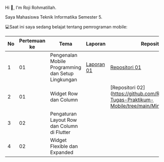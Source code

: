 Hi 👋, I'm Roji Rohmatillah. 

Saya Mahasiswa Teknik Informatika Semester 5.

💻Saat ini saya sedang belajat tentang pemrograman mobile:


| No | Pertemuan ke | Tema | Laporan | Repositori |
| ------------ | ------------ | ------------ | ------------ | ------------ |
| 1 | 01  | Pengenalan Mobile Programming dan Setup Lingkungan | [Laporan 01](https://docs.google.com/document/d/1vXSuOZdMz2VcOthbMPf39UfiPLX8FmKu/edit?usp=sharing&ouid=111127918027172946912&rtpof=true&sd=true)  |  [Repositori 01](https://github.com/RojiiR/File-Tugas-Praktikum-Mobile/blob/main/Minggu%20Pertama/main.dart) |
| 2 | 01 | Widget Row dan Column |  | [Repositori 02] (https://github.com/RojiiR/File-Tugas-Praktikum-Mobile/tree/main/Minggu%20kedua) |
| 3 | 02 | Pengaturan Layout Row dan Column di Flutter |  |  |
| 4 | 02 | Widget Flexible dan Expanded |  |  |
